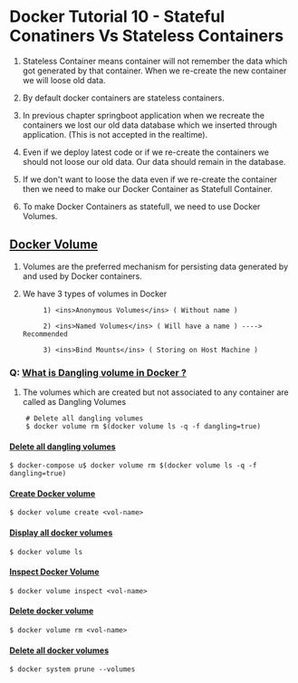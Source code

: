# Docker Tutorial 10 - Stateful Conatiners Vs Stateless Containers 

1. Stateless Container means container will not remember the data which got generated by that container. When we re-create the new container we will loose old data.

2. By default docker containers are stateless containers.

3. In previous chapter springboot application when we recreate the containers we lost our old data database which we inserted through application.  (This is not accepted in the realtime).

4. Even if we deploy latest code or if we re-create the containers we should not loose our old data. Our data should remain in the database.

5. If we don't want to loose the data even if we re-create the container then we need to make our Docker Container as Statefull Container.

6. To make Docker Containers as statefull, we need to use Docker Volumes.

## <ins>Docker Volume</ins>

1. Volumes are the preferred mechanism for persisting data generated by and used by Docker containers.

2. We have 3 types of volumes in Docker

			1) <ins>Anonymous Volumes</ins> ( Without name )

			2) <ins>Named Volumes</ins> ( Will have a name ) ----> Recommended

			3) <ins>Bind Mounts</ins> ( Storing on Host Machine )

### Q: <ins>What is Dangling volume in Docker ?</ins>

1.  The volumes which are created but not associated to any container are called as Dangling Volumes

```
	# Delete all dangling volumes
	$ docker volume rm $(docker volume ls -q -f dangling=true)
```


#### <ins>Delete all dangling volumes</ins>
`$ docker-compose u$ docker volume rm $(docker volume ls -q -f dangling=true)`

#### <ins>Create Docker volume</ins>
`$ docker volume create <vol-name>`

#### <ins>Display all docker volumes</ins>
`$ docker volume ls`

#### <ins>Inspect Docker Volume</ins>
`$ docker volume inspect <vol-name>`

#### <ins>Delete docker volume</ins>
`$ docker volume rm <vol-name>`

#### <ins>Delete all docker volumes</ins>
`$ docker system prune --volumes`
	  
